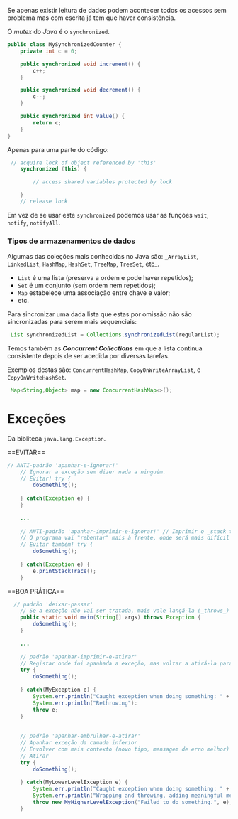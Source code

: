 Se apenas existir leitura de dados podem acontecer todos os acessos sem problema mas com escrita já tem que haver consistência.

O _mutex_ do _Java_ é o `synchronized`.

```java
public class MySynchronizedCounter {
    private int c = 0;

    public synchronized void increment() {
        c++;
    }

    public synchronized void decrement() {
        c--;
    }

    public synchronized int value() {
        return c;
    }
}
```
Apenas para uma parte do código:

```java
 // acquire lock of object referenced by 'this'
    synchronized (this) {

        // access shared variables protected by lock

    }
    // release lock
```

Em vez de se usar este `synchronized` podemos usar as funções `wait`, `notify`, `notifyAll`.

### Tipos de armazenamentos de dados

Algumas das coleções mais conhecidas no Java são: `_ArrayList`, `LinkedList`, `HashMap`, `HashSet`, `TreeMap`, `TreeSet`, etc_.

- `List` é uma lista (preserva a ordem e pode haver repetidos);
- `Set` é um conjunto (sem ordem nem repetidos);
- `Map` estabelece uma associação entre chave e valor;
- etc.

Para sincronizar uma dada lista que estas por omissão não são sincronizadas para serem mais sequenciais:

```java
 List synchronizedList = Collections.synchronizedList(regularList);
 ```
Temos também as ___Concurrent Collections___ em que a lista continua consistente depois de ser acedida por diversas tarefas.

Exemplos destas são: `ConcurrentHashMap`, `CopyOnWriteArrayList`, e `CopyOnWriteHashSet`.

```java
 Map<String,Object> map = new ConcurrentHashMap<>();
```


# Exceções

Da bibliteca `java.lang.Exception`.

==EVITAR== 

```java
// ANTI-padrão 'apanhar-e-ignorar!'
    // Ignorar a exceção sem dizer nada a ninguém.
    // Evitar! try {
        doSomething();
        
    } catch(Exception e) {
    }
    
    ...
    
    // ANTI-padrão 'apanhar-imprimir-e-ignorar!' // Imprimir o _stack trace_, não resolve nada.
    // O programa vai "rebentar" mais à frente, onde será mais difícil perceber porquê.
    // Evitar também! try {
        doSomething();
        
    } catch(Exception e) {
        e.printStackTrace();
    }
```

==BOA PRÁTICA==

```java
  // padrão 'deixar-passar'
    // Se a exceção não vai ser tratada, mais vale lançá-la (_throws_)
    public static void main(String[] args) throws Exception {
        doSomething();
    }

    ...
    
    // padrão 'apanhar-imprimir-e-atirar'
    // Registar onde foi apanhada a exceção, mas voltar a atirá-la para que seja tratada depois
    try {
        doSomething();
    
    } catch(MyException e) {
        System.err.println("Caught exception when doing something: " + e);
        System.err.println("Rethrowing"):
        throw e;
    }
    
    
    // padrão 'apanhar-embrulhar-e-atirar'
    // Apanhar exceção da camada inferior
    // Envolver com mais contexto (novo tipo, mensagem de erro melhor)
    // Atirar
    try {
        doSomething();
    
    } catch(MyLowerLevelException e) {
        System.err.println("Caught exception when doing something: " + e);
        System.err.println("Wrapping and throwing, adding meaningful message")
        throw new MyHigherLevelException("Failed to do something.", e);
    }
```
